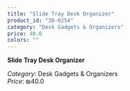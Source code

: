 ```yaml
---
title: "Slide Tray Desk Organizer"
product_id: "3D-0254"
category: "Desk Gadgets & Organizers"
price: 40.0
colors: ""
---
```


**Slide Tray Desk Organizer**

*Category*: Desk Gadgets & Organizers  
*Price*: ₪40.0

